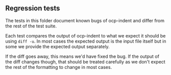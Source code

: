 ## Regression tests

The tests in this folder document known bugs of ocp-indent and differ
from the rest of the test suite.

Each test compares the output of ocp-indent to what we expect it should
be using `diff -u`. In most cases the expected output is the input file
itself but in some we provide the expected output separately.

If the diff goes away, this means we'd have fixed the bug. If the output
of the diff changes though, that should be treated carefully as we don't
expect the rest of the formatting to change in most cases.
